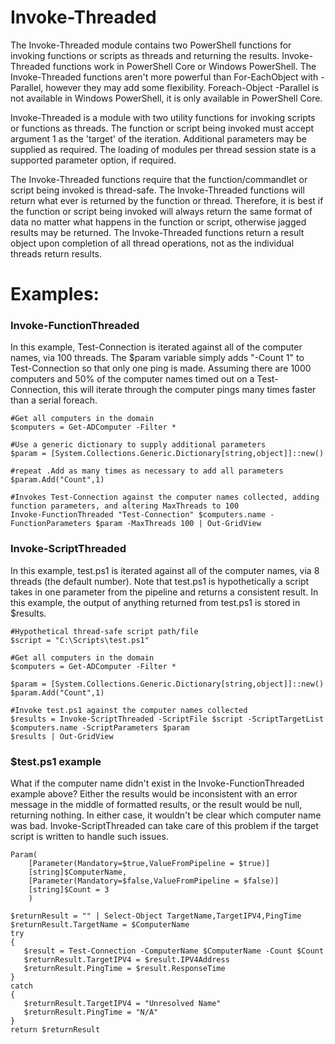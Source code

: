 # Invoke-Threaded
The Invoke-Threaded module contains two PowerShell functions for invoking functions or scripts as threads and returning the results. Invoke-Threaded functions work in PowerShell Core or Windows PowerShell. The Invoke-Threaded functions aren't more powerful than For-EachObject with -Parallel, however they may add some flexibility. Foreach-Object -Parallel is not available in Windows PowerShell, it is only available in PowerShell Core.

Invoke-Threaded is a module with two utility functions for invoking scripts or functions as threads. The function or script being invoked must accept argument 1 as the 'target' of the iteration. Additional parameters may be supplied as required. The loading of modules per thread session state is a supported parameter option, if required.

The Invoke-Threaded functions require that the function/commandlet or script being invoked is thread-safe. The Invoke-Threaded functions will return what ever is returned by the function or thread. Therefore, it is best if the function or script being invoked will always return the same format of data no matter what happens in the function or script, otherwise jagged results may be returned. The Invoke-Threaded functions return a result object upon completion of all thread operations, not as the individual threads return results.

# Examples:

### Invoke-FunctionThreaded

In this example, Test-Connection is iterated against all of the computer names, via 100 threads. The $param variable simply adds "-Count 1" to Test-Connection so that only one ping is made. Assuming there are 1000 computers and 50% of the computer names timed out on a Test-Connection, this will iterate through the computer pings many times faster than a serial foreach.

```
#Get all computers in the domain
$computers = Get-ADComputer -Filter *

#Use a generic dictionary to supply additional parameters
$param = [System.Collections.Generic.Dictionary[string,object]]::new()
   
#repeat .Add as many times as necessary to add all parameters
$param.Add("Count",1)

#Invokes Test-Connection against the computer names collected, adding function parameters, and altering MaxThreads to 100
Invoke-FunctionThreaded "Test-Connection" $computers.name -FunctionParameters $param -MaxThreads 100 | Out-GridView
```

### Invoke-ScriptThreaded

In this example, test.ps1 is iterated against all of the computer names, via 8 threads (the default number). Note that test.ps1 is hypothetically a script takes in one parameter from the pipeline and returns a consistent result. In this example, the output of anything returned from test.ps1 is stored in $results.

```
#Hypothetical thread-safe script path/file
$script = "C:\Scripts\test.ps1"

#Get all computers in the domain
$computers = Get-ADComputer -Filter *

$param = [System.Collections.Generic.Dictionary[string,object]]::new()
$param.Add("Count",1)

#Invoke test.ps1 against the computer names collected
$results = Invoke-ScriptThreaded -ScriptFile $script -ScriptTargetList $computers.name -ScriptParameters $param
$results | Out-GridView
```

### $test.ps1 example
What if the computer name didn't exist in the Invoke-FunctionThreaded example above? Either the results would be inconsistent with an error message in the middle of formatted results, or the result would be null, returning nothing. In either case, it wouldn't be clear which computer name was bad. Invoke-ScriptThreaded can take care of this problem if the target script is written to handle such issues.

```
Param(
    [Parameter(Mandatory=$true,ValueFromPipeline = $true)]
    [string]$ComputerName,
    [Parameter(Mandatory=$false,ValueFromPipeline = $false)]
    [string]$Count = 3
    )

$returnResult = "" | Select-Object TargetName,TargetIPV4,PingTime
$returnResult.TargetName = $ComputerName
try  
{  
   $result = Test-Connection -ComputerName $ComputerName -Count $Count
   $returnResult.TargetIPV4 = $result.IPV4Address
   $returnResult.PingTime = $result.ResponseTime
}
catch
{
   $returnResult.TargetIPV4 = "Unresolved Name"
   $returnResult.PingTime = "N/A"
}
return $returnResult
```
